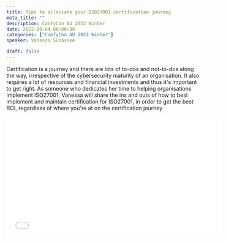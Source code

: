 ```yaml
---
title: Tips to alleviate your ISO27001 certification journey
meta_title: ""
description: ComfyCon AU 2022 Winter
date: 2022-09-04 00:00:00
categories: ["ComfyCon AU 2022 Winter"]
speaker: Vanessa Sunassee

draft: false
---
```

Certification is a journey and there are lots of to-dos and not-to-dos along the way, irrespective of the cybersecurity maturity of an organisation. It also requires a lot of resources and financial investments and thus it's important to get right. As someone who dedicates her time to helping organisations implement ISO27001, Vanessa will share the ins and outs of how to best implement and maintain certification for ISO27001, in order to get the best ROI, regardless of where you're at on the certification journey

<iframe width="560" height="315" src="None" title="YouTube video player" frameborder="0" allow="accelerometer; autoplay; clipboard-write; encrypted-media; gyroscope; picture-in-picture; web-share" allowfullscreen></iframe>